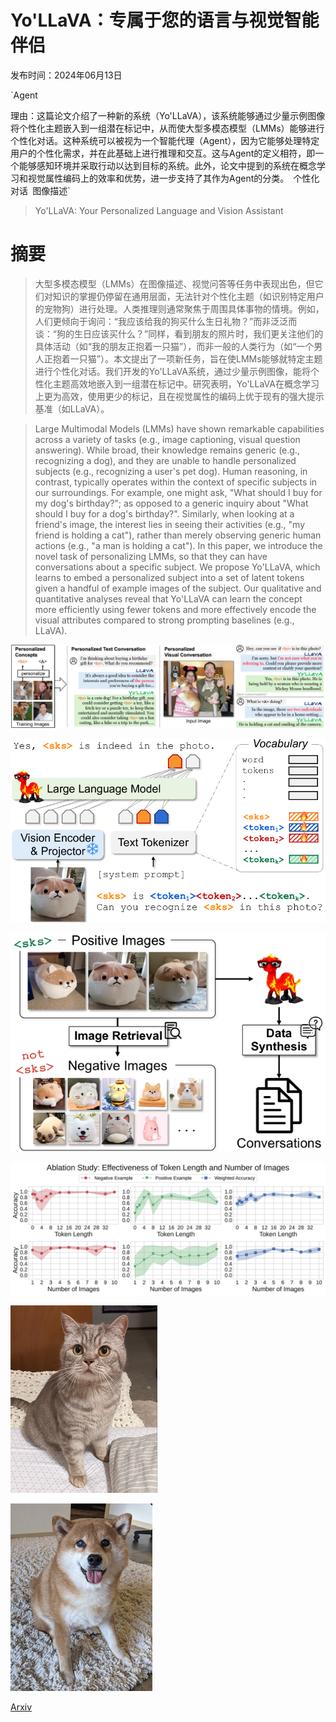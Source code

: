 # Yo'LLaVA：专属于您的语言与视觉智能伴侣

发布时间：2024年06月13日

`Agent

理由：这篇论文介绍了一种新的系统（Yo'LLaVA），该系统能够通过少量示例图像将个性化主题嵌入到一组潜在标记中，从而使大型多模态模型（LMMs）能够进行个性化对话。这种系统可以被视为一个智能代理（Agent），因为它能够处理特定用户的个性化需求，并在此基础上进行推理和交互。这与Agent的定义相符，即一个能够感知环境并采取行动以达到目标的系统。此外，论文中提到的系统在概念学习和视觉属性编码上的效率和优势，进一步支持了其作为Agent的分类。` `个性化对话` `图像描述`

> Yo'LLaVA: Your Personalized Language and Vision Assistant

# 摘要

> 大型多模态模型（LMMs）在图像描述、视觉问答等任务中表现出色，但它们对知识的掌握仍停留在通用层面，无法针对个性化主题（如识别特定用户的宠物狗）进行处理。人类推理则通常聚焦于周围具体事物的情境。例如，人们更倾向于询问：“我应该给我的狗买什么生日礼物？”而非泛泛而谈：“狗的生日应该买什么？”同样，看到朋友的照片时，我们更关注他们的具体活动（如“我的朋友正抱着一只猫”），而非一般的人类行为（如“一个男人正抱着一只猫”）。本文提出了一项新任务，旨在使LMMs能够就特定主题进行个性化对话。我们开发的Yo'LLaVA系统，通过少量示例图像，能将个性化主题高效地嵌入到一组潜在标记中。研究表明，Yo'LLaVA在概念学习上更为高效，使用更少的标记，且在视觉属性的编码上优于现有的强大提示基准（如LLaVA）。

> Large Multimodal Models (LMMs) have shown remarkable capabilities across a variety of tasks (e.g., image captioning, visual question answering). While broad, their knowledge remains generic (e.g., recognizing a dog), and they are unable to handle personalized subjects (e.g., recognizing a user's pet dog). Human reasoning, in contrast, typically operates within the context of specific subjects in our surroundings. For example, one might ask, "What should I buy for my dog's birthday?"; as opposed to a generic inquiry about "What should I buy for a dog's birthday?". Similarly, when looking at a friend's image, the interest lies in seeing their activities (e.g., "my friend is holding a cat"), rather than merely observing generic human actions (e.g., "a man is holding a cat"). In this paper, we introduce the novel task of personalizing LMMs, so that they can have conversations about a specific subject. We propose Yo'LLaVA, which learns to embed a personalized subject into a set of latent tokens given a handful of example images of the subject. Our qualitative and quantitative analyses reveal that Yo'LLaVA can learn the concept more efficiently using fewer tokens and more effectively encode the visual attributes compared to strong prompting baselines (e.g., LLaVA).

![Yo'LLaVA：专属于您的语言与视觉智能伴侣](../../../paper_images/2406.09400/x1.png)

![Yo'LLaVA：专属于您的语言与视觉智能伴侣](../../../paper_images/2406.09400/x2.png)

![Yo'LLaVA：专属于您的语言与视觉智能伴侣](../../../paper_images/2406.09400/x3.png)

![Yo'LLaVA：专属于您的语言与视觉智能伴侣](../../../paper_images/2406.09400/x5.png)

![Yo'LLaVA：专属于您的语言与视觉智能伴侣](../../../paper_images/2406.09400/mam.png)

![Yo'LLaVA：专属于您的语言与视觉智能伴侣](../../../paper_images/2406.09400/bo.png)

[Arxiv](https://arxiv.org/abs/2406.09400)